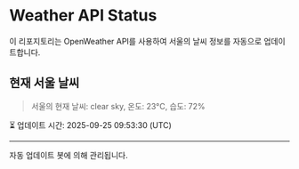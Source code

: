 
# Weather API Status

이 리포지토리는 OpenWeather API를 사용하여 서울의 날씨 정보를 자동으로 업데이트합니다.

## 현재 서울 날씨
> 서울의 현재 날씨: clear sky, 온도: 23°C, 습도: 72%

⏳ 업데이트 시간: 2025-09-25 09:53:30 (UTC)

---
자동 업데이트 봇에 의해 관리됩니다.
